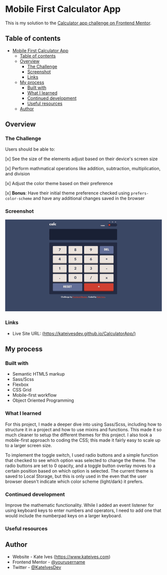 # Mobile First Calculator App

This is my solution to the [Calculator app challenge on Frontend Mentor](https://www.frontendmentor.io/challenges/calculator-app-9lteq5N29). 

## Table of contents

- [Mobile First Calculator App](#mobile-first-calculator-app)
  - [Table of contents](#table-of-contents)
  - [Overview](#overview)
    - [The Challenge](#the-challenge)
    - [Screenshot](#screenshot)
    - [Links](#links)
  - [My process](#my-process)
    - [Built with](#built-with)
    - [What I learned](#what-i-learned)
    - [Continued development](#continued-development)
    - [Useful resources](#useful-resources)
  - [Author](#author)

## Overview

### The Challenge

Users should be able to:

[x] See the size of the elements adjust based on their device's screen size

[x] Perform mathmatical operations like addition, subtraction, multiplication, and division

[x] Adjust the color theme based on their preference

[x] **Bonus**: Have their initial theme preference checked using `prefers-color-scheme` and have any additional changes saved in the browser

### Screenshot

![CalculatorGif](https://github.com/KateIvesDev/CalculatorApp/blob/e063de9df7c955a526c8010ee42e595de78c376c/calculator.gif)

### Links

- Live Site URL: [(https://kateivesdev.github.io/CalculatorApp/)](https://kateivesdev.github.io/CalculatorApp/)

## My process

### Built with

- Semantic HTML5 markup
- Sass/Scss
- Flexbox
- CSS Grid
- Mobile-first workflow
- Object Oriented Programming

### What I learned

For this project, I made a deeper dive into using Sass/Scss, including how to structure it in a project and how to use mixins and functions. This made it so much cleaner to setup the different themes for this project. I also took a mobile-first approach to coding the CSS; this made it fairly easy to scale up to a larger screen size.

To implement the toggle switch, I used radio buttons and a simple function that checked to see which option was selected to change the theme. The radio buttons are set to 0 opacity, and a toggle button overlay moves to a certain position based on which option is selected. The current theme is saved to Local Storage, but this is only used in the even that the user browser doesn't indicate which color scheme (light/dark) it prefers. 


### Continued development

Improve the mathematic functionality. While I added an event listener for using keyboard keys to enter numbers and operators, I need to add one that would include the numberpad keys on a larger keyboard. 

### Useful resources


## Author

- Website - Kate Ives (https://www.kateives.com)
- Frontend Mentor - [@yourusername](https://www.frontendmentor.io/profile/yourusername)
- Twitter - [@KateIvesDev](https://www.twitter.com/kateivesdev)

